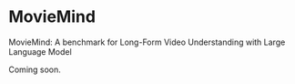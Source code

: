 # MovieMind

MovieMind: A benchmark for Long-Form Video Understanding with Large Language Model

Coming soon.
